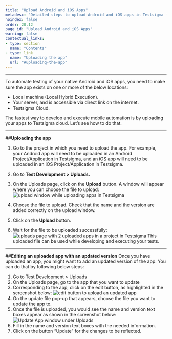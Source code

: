 ```yaml
---
title: "Upload Android and iOS Apps"
metadesc: "Detailed steps to upload Android and iOS apps in Testsigma for seamless app testing. This document covers the steps to upload Android and iOS apps."
noindex: false
order: 20.12
page_id: "Upload Android and iOS Apps"
warning: false
contextual_links:
- type: section
  name: "Contents"
- type: link
  name: "Uploading the app"
  url: "#uploading-the-app"
---
```


---

To automate testing of your native Android and iOS apps, you need to make sure the app exists on one or more of the below locations: 

   * Local machine (Local Hybrid Execution).
   * Your server, and is accessible via direct link on the internet.
   * Testsigma Cloud.

   The fastest way to develop and execute mobile automation is by uploading your apps to Testsigma cloud. Let’s see how to do that.

---
##**Uploading the app**
1. Go to the project in which you need to upload the app. For example, your Android app will need to be uploaded in an Android Project/Application in Testsigma, and an iOS app will need to be uploaded in an iOS Project/Application in Testsigma.
2. Go to **Test Development > Uploads.**
3. On the Uploads page, click on the **Upload** button. A window will appear where you can choose the file to upload:
![ upload window while uploading apps in Testsigma](https://s3.amazonaws.com/static-docs.testsigma.com/new_images/uploads/upload-apps/upload-window-upload-apps-testsigma.png)

4. Choose the file to upload. Check that the name and the version are added correctly on the upload window. 
5. Click on the **Upload** button.
6. Wait for the file to be uploaded successfully:
 ![ uploads page with 2 uploaded apps in a project in Testsigma](https://s3.amazonaws.com/static-docs.testsigma.com/new_images/uploads/upload-apps/uploads-page-upload-apps-testsigma.png)
This uploaded file can be used while developing and executing your tests.

---
##**Editing an uploaded app with an updated version**
Once you have uploaded an app, you might want to add an updated version of the app. You can do that by following below steps:
1. Go to Test Development > Uploads
2. On the Uploads page, go to the app that you want to update
3. Corresponding to the app, click on the edit button, as highlighted in the screenshot below:
![edit button to upload an updated app](https://s3.amazonaws.com/static-docs.testsigma.com/new_images/uploads/upload-apps/edit-button-upload-updated-app.png)
4. On the update file pop-up that appears, choose the file you want to update the app to. 
5. Once the file is uploaded, you would see the name and version text boxes appear as shown in the screenshot below:
![Update App window under Uploads](https://s3.amazonaws.com/static-docs.testsigma.com/new_images/uploads/upload-apps/uploads-updated-app-window.png)
6. Fill in the name and version text boxes with the needed information.
7. Click on the button “Update” for the changes to be reflected.

